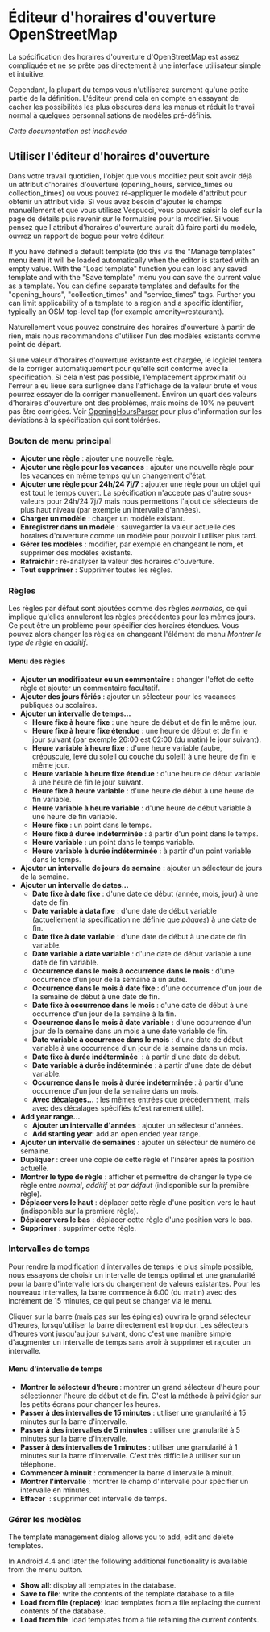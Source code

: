 # Éditeur d'horaires d'ouverture OpenStreetMap

La spécification des horaires d'ouverture d'OpenStreetMap est assez compliquée et ne se prête pas directement à une interface utilisateur simple et intuitive.

Cependant, la plupart du temps vous n'utiliserez surement qu'une petite partie de la définition. L'éditeur prend cela en compte en essayant de cacher les possibilités les plus obscures dans les menus et réduit le travail normal à quelques personnalisations de modèles pré-définis.

_Cette documentation est inachevée_

## Utiliser l'éditeur d'horaires d'ouverture

Dans votre travail quotidien, l'objet que vous modifiez peut soit avoir déjà un attribut d'horaires d'ouverture (opening_hours, service_times ou collection_times) ou vous pouvez ré-appliquer le modèle d'attribut pour obtenir un attribut vide. Si vous avez besoin d'ajouter le champs manuellement et que vous utilisez Vespucci, vous pouvez saisir la clef sur la page de détails puis revenir sur le formulaire pour la modifier. Si vous pensez que l'attribut d'horaires d'ouverture aurait dû faire parti du modèle, ouvrez un rapport de bogue pour votre éditeur.

If you have defined a default template (do this via the "Manage templates" menu item) it will be loaded automatically when the editor is started with an empty value. With the "Load template" function you can load any saved template and with the "Save template" menu you can save the current value as a template. You can define separate templates and defaults for the "opening_hours", "collection_times" and "service_times" tags. Further you can limit applicability of a template to a region and a specific identifier, typically an OSM top-level tap (for example amenity=restaurant). 

Naturellement vous pouvez construire des horaires d'ouverture à partir de rien, mais nous recommandons d'utiliser l'un des modèles existants comme point de départ.

Si une valeur d'horaires d'ouverture existante est chargée, le logiciel tentera de la corriger automatiquement pour qu'elle soit conforme avec la spécification. Si cela n'est pas possible, l'emplacement approximatif où l'erreur a eu lieue sera surlignée dans l'affichage de la valeur brute et vous pourrez essayer de la corriger manuellement. Environ un quart des valeurs d'horaires d'ouverture ont des problèmes, mais moins de 10% ne peuvent pas être corrigées. Voir [OpeningHoursParser](https://github.com/simonpoole/OpeningHoursParser) pour plus d'information sur les déviations à la spécification qui sont tolérées.

### Bouton de menu principal

* __Ajouter une règle__ : ajouter une nouvelle règle.
* __Ajouter une règle pour les vacances__ : ajouter une nouvelle règle pour les vacances en même temps qu'un changement d'état.
* __Ajouter une règle pour 24h/24 7j/7__ : ajouter une règle pour un objet qui est tout le temps ouvert. La spécification n'accepte pas d'autre sous-valeurs pour 24h/24 7j/7 mais nous permettons l'ajout de sélecteurs de plus haut niveau (par exemple un intervalle d'années).
* __Charger un modèle__ : charger un modèle existant.
* __Enregistrer dans un modèle__ : sauvegarder la valeur actuelle des horaires d'ouverture comme un modèle pour pouvoir l'utiliser plus tard.
* __Gérer les modèles__ : modifier, par exemple en changeant le nom, et supprimer des modèles existants.
* __Rafraîchir__ : ré-analyser la valeur des horaires d'ouverture.
* __Tout supprimer__ : Supprimer toutes les règles.

### Règles

Les règles par défaut sont ajoutées comme des règles _normales_, ce qui implique qu'elles annuleront les règles précédentes pour les mêmes jours. Ce peut être un problème pour spécifier des horaires étendues. Vous pouvez alors changer les règles en changeant l'élément de menu _Montrer le type de règle_ en _additif_.

#### Menu des règles

* __Ajouter un modificateur ou un commentaire__ : changer l'effet de cette règle et ajouter un commentaire facultatif.
* __Ajouter des jours fériés__ : ajouter un sélecteur pour les vacances publiques ou scolaires.
* __Ajouter un intervalle de temps…__
    * __Heure fixe à heure fixe__ : une heure de début et de fin le même jour.
    * __Heure fixe à heure fixe étendue__ : une heure de début et de fin le jour suivant (par exemple 26:00 est 02:00 (du matin) le jour suivant).
    * __Heure variable à heure fixe__ : d'une heure variable (aube, crépuscule, levé du soleil ou couché du soleil) à une heure de fin le même jour.
    * __Heure variable à heure fixe étendue__ : d'une heure de début variable à une heure de fin le jour suivant.
    * __Heure fixe à heure variable__ : d'une heure de début à une heure de fin variable.
    * __Heure variable à heure variable__ : d'une heure de début variable à une heure de fin variable.
    * __Heure fixe__ : un point dans le temps.
    * __Heure fixe à durée indéterminée__ : à partir d'un point dans le temps.
    * __Heure variable__ : un point dans le temps variable.
    * __Heure variable à durée indéterminée__ : à partir d'un point variable dans le temps.
* __Ajouter un intervalle de jours de semaine__ : ajouter un sélecteur de jours de la semaine.
* __Ajouter un intervalle de dates…__
    * __Date fixe à date fixe__ : d'une date de début (année, mois, jour) à une date de fin.
    * __Date variable à data fixe__ : d'une date de début variable (actuellement la spécification ne définie que _pâques_) à une date de fin.
    * __Date fixe à date variable__ : d'une date de début à une date de fin variable.
    * __Date variable à date variable__ : d'une date de début variable à une date de fin variable.
    * __Occurrence dans le mois à occurrence dans le mois__ : d'une occurrence d'un jour de la semaine à un autre.
    * __Occurrence dans le mois à date fixe__ : d'une occurrence d'un jour de la semaine de début à une date de fin.
    * __Date fixe à occurrence dans le mois__ : d'une date de début à une occurrence d'un jour de la semaine à la fin.
    * __Occurrence dans le mois à date variable__ : d'une occurrence d'un jour de la semaine dans un mois à une date variable de fin.
    * __Date variable à occurrence dans le mois__ : d'une date de début variable à une occurrence d'un jour de la semaine dans un mois.
    * __Date fixe à durée indéterminée__  : à partir d'une date de début.
    * __Date variable à durée indéterminée__ : à partir d'une date de début variable.
    * __Occurrence dans le mois à durée indéterminée__ : à partir d'une occurrence d'un jour de la semaine dans un mois.
    * __Avec décalages…__ : les mêmes entrées que précédemment, mais avec des décalages spécifiés (c'est rarement utile).
* __Add year range...__    
    * __Ajouter un intervalle d'années__ : ajouter un sélecteur d'années.
    * __Add starting year__: add an open ended year range.
* __Ajouter un intervalle de semaines__ : ajouter un sélecteur de numéro de semaine.
* __Dupliquer__ : créer une copie de cette règle et l'insérer après la position actuelle.
* __Montrer le type de règle__ : afficher et permettre de changer le type de règle entre _normal_, _additif_ et _par défaut_ (indisponible sur la première règle).
* __Déplacer vers le haut__ : déplacer cette règle d'une position vers le haut (indisponible sur la première règle).
* __Déplacer vers le bas__ : déplacer cette règle d'une position vers le bas.
* __Supprimer__ : supprimer cette règle.

### Intervalles de temps

Pour rendre la modification d'intervalles de temps le plus simple possible, nous essayons de choisir un intervalle de temps optimal et une granularité pour la barre d'intervalle lors du chargement de valeurs existantes. Pour les nouveaux intervalles, la barre commence à 6:00 (du matin) avec des incrément de 15 minutes, ce qui peut se changer via le menu.

Cliquer sur la barre (mais pas sur les épingles) ouvrira le grand sélecteur d'heures, lorsqu'utiliser la barre directement est trop dur. Les sélecteurs d'heures vont jusqu'au jour suivant, donc c'est une manière simple d'augmenter un intervalle de temps sans avoir à supprimer et rajouter un intervalle.

#### Menu d'intervalle de temps

* __Montrer le sélecteur d'heure__ : montrer un grand sélecteur d'heure pour sélectionner l'heure de début et de fin. C'est la méthode à privilégier sur les petits écrans pour changer les heures.
* __Passer à des intervalles de 15 minutes__ : utiliser une granularité à 15 minutes sur la barre d'intervalle.
* __Passer à des intervalles de 5 minutes__ : utiliser une granularité à 5 minutes sur la barre d'intervalle.
* __Passer à des intervalles de 1 minutes__ : utiliser une granularité à 1 minutes sur la barre d'intervalle. C'est très difficile à utiliser sur un téléphone.
* __Commencer à minuit__ : commencer la barre d'intervalle à minuit.
* __Montrer l'intervalle__ : montrer le champ d'intervalle pour spécifier un intervalle en minutes.
* __Effacer__  : supprimer cet intervalle de temps.

### Gérer les modèles

The template management dialog allows you to add, edit and delete templates.

In Android 4.4 and later the following additional functionality is available from the menu button. 

* __Show all__: display all templates in the database.
* __Save to file__: write the contents of the template database to a file.
* __Load from file (replace)__: load templates from a file replacing the current contents of the database.
* __Load from file__: load templates from a file retaining the current contents.
